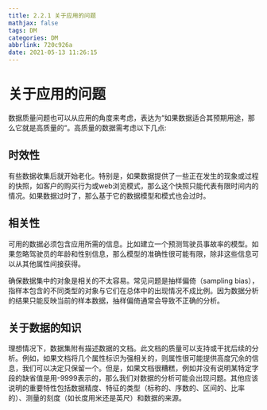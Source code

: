 ```yaml
---
title: 2.2.1 关于应用的问题
mathjax: false
tags: DM
categories: DM
abbrlink: 720c926a
date: 2021-05-13 11:26:15
---
```

# 关于应用的问题

数据质量问题也可以从应用的角度来考虑，表达为“如果数据适合其预期用途，那么它就是高质量的“。高质量的数据需考虑以下几点:

## 时效性

有些数据收集后就开始老化。特别是，如果数据提供了一些正在发生的现象或过程的快照，如客户的购买行为或web浏览模式，那么这个快照只能代表有限时间内的情况。如果数据过时了，那么基于它的数据模型和模式也会过时。

<!--more -->

## 相关性

可用的数据必须包含应用所需的信息。比如建立一个预测驾驶员事故率的模型。如果忽略驾驶员的年龄和性别信息，那么模型的准确性很可能有限，除非这些信息可以从其他属性间接获得。

确保数据集中的对象是相关的不太容易。常见问题是抽样偏倚（sampling bias），指样本包含的不同类型的对象与它们在总体中的出现情况不成比例。因为数据分析的结果只能反映当前的样本数据，抽样偏倚通常会导致不正确的分析。

## 关于数据的知识

理想情况下，数据集附有描述数据的文档。此文档的质量可以支持或干扰后续的分析。例如，如果文档将几个属性标识为强相关的，则属性很可能提供高度冗余的信息，我们可以决定只保留一个。但是，如果文档很糟糕，例如并没有说明某特定字段的缺省值是用-9999表示的，那么我们对数据的分析可能会出现问题。其他应该说明的重要特性包括数据精度、特征的类型（标称的、序数的、区间的、比率的）、测量的刻度（如长度用米还是英尺）和数据的来源。

